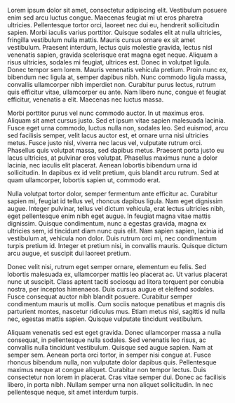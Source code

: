 Lorem ipsum dolor sit amet, consectetur adipiscing elit. Vestibulum posuere enim sed arcu luctus congue. Maecenas feugiat mi ut eros pharetra ultricies. Pellentesque tortor orci, laoreet nec dui eu, hendrerit sollicitudin sapien. Morbi iaculis varius porttitor. Quisque sodales elit at nulla ultricies, fringilla vestibulum nulla mattis. Mauris cursus ornare ex sit amet vestibulum. Praesent interdum, lectus quis molestie gravida, lectus nisl venenatis sapien, gravida scelerisque erat magna eget neque. Aliquam a risus ultricies, sodales mi feugiat, ultrices est. Donec in volutpat ligula. Donec tempor sem lorem. Mauris venenatis vehicula pretium. Proin nunc ex, bibendum nec ligula at, semper dapibus nibh. Nunc commodo ligula massa, convallis ullamcorper nibh imperdiet non. Curabitur purus lectus, rutrum quis efficitur vitae, ullamcorper eu ante. Nam libero nunc, congue et feugiat efficitur, venenatis a elit. Maecenas nec luctus massa.

Morbi porttitor purus vel nunc commodo auctor. In ut maximus eros. Aliquam sit amet cursus justo. Sed et ipsum vitae sapien malesuada lacinia. Fusce eget urna commodo, luctus nulla non, sodales leo. Sed euismod, arcu sed facilisis semper, velit lacus auctor est, et ornare urna nisi ultricies metus. Fusce justo nisl, viverra nec lacus vel, vulputate rutrum orci. Phasellus quis volutpat massa, sed dapibus metus. Praesent porta justo eu lacus ultricies, at pulvinar eros volutpat. Phasellus maximus nunc a dolor lacinia, nec iaculis elit placerat. Aenean lobortis bibendum urna id sollicitudin. In dapibus ex id velit pretium, quis blandit arcu rutrum. Sed at quam ullamcorper, lobortis sapien ut, commodo erat.

Nulla volutpat tortor dolor, semper fermentum ante efficitur ac. Curabitur sapien mi, feugiat id tellus vel, rhoncus dapibus ligula. Nam eget dignissim augue. Integer pulvinar, tellus vel dictum vehicula, erat lectus ultricies nibh, eget pellentesque enim nibh eget augue. In feugiat magna vitae mattis dignissim. Quisque condimentum, nunc a egestas gravida, magna ex ultricies sem, id tincidunt diam nunc quis elit. Nam sapien sapien, lacinia id vestibulum at, vehicula non dolor. Duis rutrum orci mi, nec condimentum turpis pretium id. Integer et pretium nisi, in convallis mauris. Quisque dictum arcu augue, et suscipit dui laoreet pretium.

Donec velit nisi, rutrum eget semper ornare, elementum eu felis. Sed lobortis malesuada ex, ullamcorper mattis leo placerat ac. Ut varius placerat nunc ut suscipit. Class aptent taciti sociosqu ad litora torquent per conubia nostra, per inceptos himenaeos. Duis cursus augue et eleifend sodales. Fusce consequat auctor nibh blandit posuere. Curabitur semper condimentum mauris ut mollis. Cum sociis natoque penatibus et magnis dis parturient montes, nascetur ridiculus mus. Etiam metus nisi, sagittis id nulla nec, egestas mattis sapien. Quisque vulputate tincidunt vestibulum.

Aliquam venenatis sed est eget gravida. Donec ullamcorper massa a nulla consequat, in pellentesque nulla sodales. Sed venenatis leo risus, ac convallis nulla tincidunt vestibulum. Quisque sed augue sapien. Nam at semper sem. Aenean porta orci tortor, in semper nisi congue at. Fusce rhoncus bibendum nulla, non vulputate dolor dapibus quis. Pellentesque maximus neque at congue aliquet. Curabitur non tempor lectus. Duis consectetur non lorem in placerat. Cras vitae semper dui. Donec ac facilisis libero, in porta nibh. Nullam semper urna non aliquet sollicitudin. In nec pellentesque neque, sit amet interdum turpis.
